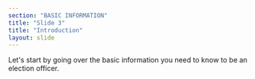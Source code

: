 ```yaml
---
section: "BASIC INFORMATION"
title: "Slide 3"
title: "Introduction"
layout: slide
---
```


Let's start by going over the basic information you need to know to be an election officer.

